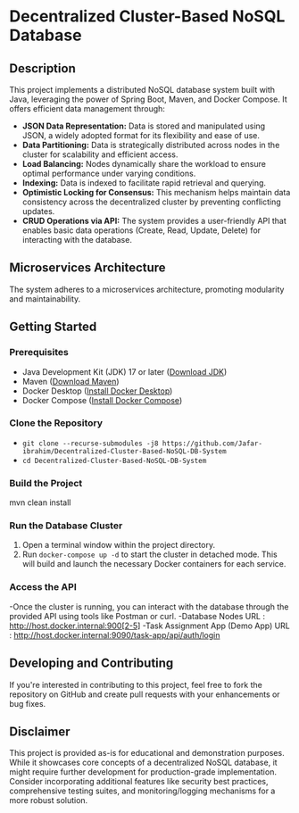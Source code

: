 # Decentralized Cluster-Based NoSQL Database

## Description

This project implements a distributed NoSQL database system built with Java, leveraging the power of Spring Boot, Maven, and Docker Compose. It offers efficient data management through:

- **JSON Data Representation:** Data is stored and manipulated using JSON, a widely adopted format for its flexibility and ease of use.
- **Data Partitioning:** Data is strategically distributed across nodes in the cluster for scalability and efficient access.
- **Load Balancing:** Nodes dynamically share the workload to ensure optimal performance under varying conditions.
- **Indexing:** Data is indexed to facilitate rapid retrieval and querying.
- **Optimistic Locking for Consensus:** This mechanism helps maintain data consistency across the decentralized cluster by preventing conflicting updates.
- **CRUD Operations via API:** The system provides a user-friendly API that enables basic data operations (Create, Read, Update, Delete) for interacting with the database.

## Microservices Architecture

The system adheres to a microservices architecture, promoting modularity and maintainability.

## Getting Started

### Prerequisites

- Java Development Kit (JDK) 17 or later ([Download JDK](https://www.oracle.com/java/technologies/downloads/))
- Maven ([Download Maven](https://archive.apache.org/dist/maven/maven-3/))
- Docker Desktop ([Install Docker Desktop](https://docs.docker.com/engine/install/))
- Docker Compose ([Install Docker Compose](https://docs.docker.com/compose/install/))

### Clone the Repository

- `git clone --recurse-submodules -j8 https://github.com/Jafar-ibrahim/Decentralized-Cluster-Based-NoSQL-DB-System`
- `cd Decentralized-Cluster-Based-NoSQL-DB-System`

### Build the Project

mvn clean install


### Run the Database Cluster

1. Open a terminal window within the project directory.
2. Run `docker-compose up -d` to start the cluster in detached mode. This will build and launch the necessary Docker containers for each service.

### Access the API

-Once the cluster is running, you can interact with the database through the provided API using tools like Postman or curl. 
-Database Nodes URL : http://host.docker.internal:900[2-5]
-Task Assignment App (Demo App) URL : http://host.docker.internal:9090/task-app/api/auth/login

## Developing and Contributing

If you're interested in contributing to this project, feel free to fork the repository on GitHub and create pull requests with your enhancements or bug fixes.

## Disclaimer

This project is provided as-is for educational and demonstration purposes. While it showcases core concepts of a decentralized NoSQL database, it might require further development for production-grade implementation. Consider incorporating additional features like security best practices, comprehensive testing suites, and monitoring/logging mechanisms for a more robust solution.
